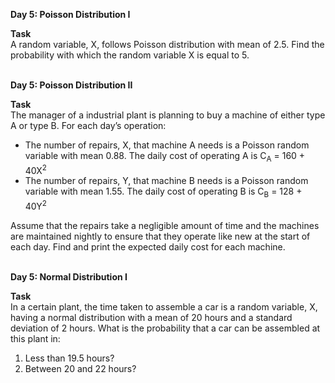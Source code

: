 **Day 5: Poisson Distribution I**<br>

**Task**	<br>
A random variable, X, follows Poisson distribution with mean of 2.5. Find the probability with which the random variable
X is equal to 5.

<br>**Day 5: Poisson Distribution II**<br>

**Task**	<br>
The manager of a industrial plant is planning to buy a machine of either type A or type B. For each day’s operation:

- The number of repairs, X, that machine A needs is a Poisson random variable with mean 0.88. The daily cost of operating A is
C<sub>A</sub> = 160 + 40X<sup>2</sup>
- The number of repairs, Y, that machine B needs is a Poisson random variable with mean 1.55. The daily cost of operating B is
C<sub>B</sub> = 128 + 40Y<sup>2</sup>

Assume that the repairs take a negligible amount of time and the machines are maintained nightly to ensure that they operate
like new at the start of each day. Find and print the expected daily cost for each machine.

<br>**Day 5: Normal Distribution I**<br>

**Task**	<br>
In a certain plant, the time taken to assemble a car is a random variable, X, having a normal distribution with a mean of 20
hours and a standard deviation of 2 hours. What is the probability that a car can be assembled at this plant in:

1. Less than 19.5 hours?
2. Between 20 and 22 hours?
